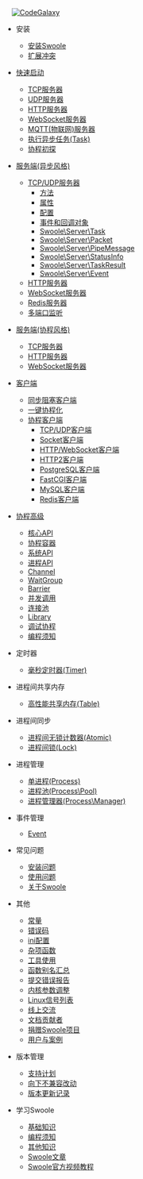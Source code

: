 <a href="https://code-galaxy.net/" target="_blank" rel="nofollow" title="CodeGalaxy">
    <img src="https://code-galaxy-1252906962.cos.ap-shanghai.myqcloud.com/uploads/code-galaxy-ad.jpg" alt="CodeGalaxy" style="margin-left: 15px;" />
</a>

* 安装
    * [安装Swoole](environment.md)
    * [扩展冲突](getting_started/extension.md)

* [快速启动](start/start_server.md)
    * [TCP服务器](start/start_tcp_server.md)
    * [UDP服务器](start/start_udp_server.md)
    * [HTTP服务器](start/start_http_server.md)
    * [WebSocket服务器](start/start_ws_server.md)
    * [MQTT(物联网)服务器](start/start_mqtt.md)
    * [执行异步任务(Task)](start/start_task.md)
    * [协程初探](start/coroutine.md)

* [服务端(异步风格)](server/init.md)
    * [TCP/UDP服务器](server/tcp_init.md)
        * [方法](server/methods.md)
        * [属性](server/properties.md)
        * [配置](server/setting.md)
        * [事件和回调对象](server/events.md)
        * [Swoole\Server\Task](server/task_class.md)
        * [Swoole\Server\Packet](server/packet_class.md)
        * [Swoole\Server\PipeMessage](server/pipemessage_class.md)
        * [Swoole\Server\StatusInfo](server/statusinfo_class.md)
        * [Swoole\Server\TaskResult](server/taskresult_class.md)
        * [Swoole\Server\Event](server/event_class.md)
    * [HTTP服务器](http_server.md)
    * [WebSocket服务器](websocket_server.md)
    * [Redis服务器](redis_server.md)
    * [多端口监听](server/port.md)

* [服务端(协程风格)](server/co_init.md)
    * [TCP服务器](coroutine/server.md)
    * [HTTP服务器](coroutine/http_server.md)
    * [WebSocket服务器](coroutine/ws_server.md)

* [客户端](client_init.md)
    * [同步阻塞客户端](client.md)
    * [一键协程化](runtime.md)
    * [协程客户端](coroutine_client/init.md)
        * [TCP/UDP客户端](coroutine_client/client.md)
        * [Socket客户端](coroutine_client/socket.md)
        * [HTTP/WebSocket客户端](coroutine_client/http_client.md)
        * [HTTP2客户端](coroutine_client/http2_client.md)
        * [PostgreSQL客户端](coroutine_client/postgresql.md)
        * [FastCGI客户端](coroutine_client/fastcgi.md)
        * [MySQL客户端](coroutine_client/mysql.md)
        * [Redis客户端](coroutine_client/redis.md)

* [协程高级](coroutine.md)
    * [核心API](coroutine/coroutine.md)
    * [协程容器](coroutine/scheduler.md)
    * [系统API](coroutine/system.md)
    * [进程API](coroutine/proc_open.md)
    * [Channel](coroutine/channel.md)
    * [WaitGroup](coroutine/wait_group.md)
    * [Barrier](coroutine/barrier.md)
    * [并发调用](coroutine/multi_call.md)
    * [连接池](coroutine/conn_pool.md)
    * [Library](library.md)
    * [调试协程](coroutine/gdb.md)
    * [编程须知](coroutine/notice.md)

* 定时器
    * [毫秒定时器(Timer)](timer.md)

* 进程间共享内存
    * [高性能共享内存(Table)](memory/table.md)

* 进程间同步
    * [进程间无锁计数器(Atomic)](memory/atomic.md)
    * [进程间锁(Lock)](memory/lock.md)

* 进程管理
    * [单进程(Process)](process/process.md)
    * [进程池(Process\Pool)](process/process_pool.md)
    * [进程管理器(Process\Manager)](process/process_manager.md)

* 事件管理
    * [Event](event.md)

* 常见问题
    * [安装问题](question/install.md)
    * [使用问题](question/use.md)
    * [关于Swoole](question/swoole.md)

* 其他
    * [常量](consts.md)
    * [错误码](other/errno.md)
    * [ini配置](other/config.md)
    * [杂项函数](functions.md)
    * [工具使用](other/tools.md)
    * [函数别名汇总](other/alias.md)
    * [提交错误报告](other/issue.md)
    * [内核参数调整](other/sysctl.md)
    * [Linux信号列表](other/signal.md)
    * [线上交流](other/discussion.md)
    * [文档贡献者](CONTRIBUTING.md)
    * [捐赠Swoole项目](other/donate.md)
    * [用户与案例](case.md)

* 版本管理
    * [支持计划](version/supported.md)
    * [向下不兼容改动](version/bc.md)
    * [版本更新记录](version/log.md)

* 学习Swoole
    * [基础知识](learn.md)
    * [编程须知](getting_started/notice.md)
    * [其他知识](learn_other.md)
    * [Swoole文章](blog_list.md)
    * [Swoole官方视频教程](https://course.swoole-cloud.com/)
